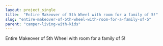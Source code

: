 ```yaml
---
layout: project_single
title:  "Entire Makeover of 5th Wheel with room for a family of 5!"
slug: "entire-makeover-of-5th-wheel-with-room-for-a-family-of-5"
parent: "camper-living-with-kids"
---
```

Entire Makeover of 5th Wheel with room for a family of 5!
